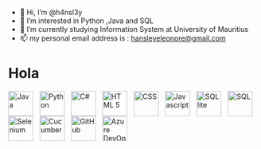 - 👋 Hi, I’m @h4nsl3y
- 👀 I’m interested in Python ,Java and SQL
- 🌱 I’m currently studying Information System at University of Mauritius
- 📫 my personal email address is : hansleyeleonore@gmail.com



<!---
h4nsl3y/h4nsl3y is a ✨ special ✨ repository because its `README.md` (this file) appears on your GitHub profile.
You can click the Preview link to take a look at your changes.
--->
<h1>Hola</h1>


<div >
  <img align="left" alt="Java" width="50px" style="padding-right:10px" src="https://cdn.jsdelivr.net/gh/devicons/devicon@latest/icons/java/java-original-wordmark.svg">
  <img align="left" alt="Python" width="50px" style="padding-right:10px" src="https://cdn.jsdelivr.net/gh/devicons/devicon@latest/icons/python/python-original.svg" />
  <img align="left" alt="C#" width="50px" style="padding-right:10px" src="https://cdn.jsdelivr.net/gh/devicons/devicon@latest/icons/csharp/csharp-original.svg" />      
  <img align="left" alt="HTML 5" width="50px" style="padding-right:10px" src="https://cdn.jsdelivr.net/gh/devicons/devicon@latest/icons/html5/html5-original-wordmark.svg" />
  <img align="left" alt="CSS" width="50px" style="padding-right:10px" src="https://cdn.jsdelivr.net/gh/devicons/devicon@latest/icons/css3/css3-original.svg" />
  <img align="left" alt="Javascript" width="50px" style="padding-right:10px" src="https://cdn.jsdelivr.net/gh/devicons/devicon@latest/icons/javascript/javascript-plain.svg" />        
  <img alig="left" alt="SQL" width="50px" style="padding-right:10px" src="https://cdn.jsdelivr.net/gh/devicons/devicon@latest/icons/mysql/mysql-original.svg" />
  <img align="left" alt="SQL lite" width="50px" style="padding-right:10px" src="https://cdn.jsdelivr.net/gh/devicons/devicon@latest/icons/sqlite/sqlite-original.svg" />
  <img align="left" alt="Selenium" width="50px" style="padding-right:10px" src="https://cdn.jsdelivr.net/gh/devicons/devicon@latest/icons/selenium/selenium-original.svg" />
  <img align="left" alt="Cucumber" width="50px" style="padding-right:10px" src="https://cdn.jsdelivr.net/gh/devicons/devicon@latest/icons/cucumber/cucumber-plain.svg" />
  <img align="left" alt="GitHub" width="50px" style="padding-right:10px" src="https://cdn.jsdelivr.net/gh/devicons/devicon@latest/icons/github/github-original.svg" />
  <img align="left" alt="Azure DevOps" width="50px" style="padding-right:10px" src="https://cdn.jsdelivr.net/gh/devicons/devicon@latest/icons/azuredevops/azuredevops-original.svg" />     
</div>

          
          
